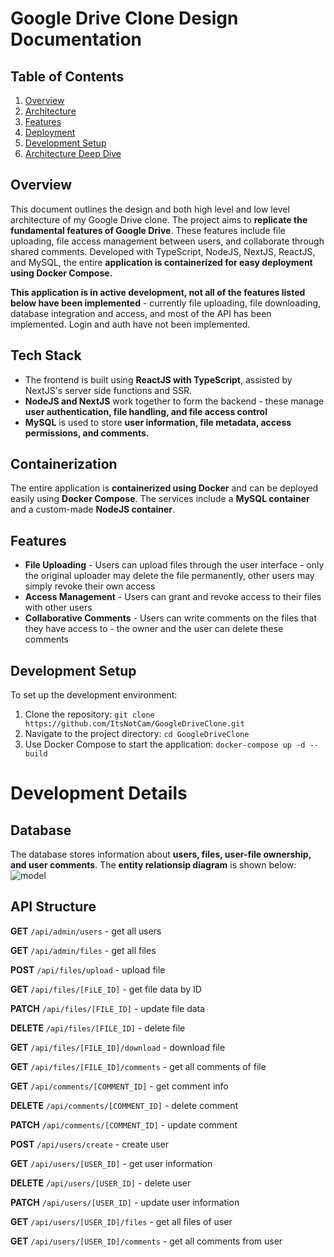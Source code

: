 # Google Drive Clone Design Documentation

## Table of Contents

1. [Overview](#overview)
2. [Architecture](#architecture)
3. [Features](#features)
4. [Deployment](#deployment)
5. [Development Setup](#development-setup)
6. [Architecture Deep Dive](#development-details)

## Overview

This document outlines the design and both high level and low level architecture of my Google Drive clone. The project aims to **replicate the fundamental features of Google Drive**. These features include file uploading, file access management between users, and collaborate through shared comments. Developed with TypeScript, NodeJS, NextJS, ReactJS, and MySQL, the entire **application is containerized for easy deployment using Docker Compose.**

**This application is in active development, not all of the features listed below have been implemented** - currently file uploading, file downloading, database integration and access, and most of the API has been implemented. Login and auth have not been implemented.

## Tech Stack
* The frontend is built using **ReactJS with TypeScript**, assisted by NextJS's server side functions and SSR.
* **NodeJS and NextJS** work together to form the backend - these manage **user authentication, file handling, and file access control**
* **MySQL** is used to store **user information, file metadata, access permissions, and comments.**

## Containerization

The entire application is **containerized using Docker** and can be deployed easily using **Docker Compose**. The services include a **MySQL container** and a custom-made **NodeJS container**.

## Features

* **File Uploading** - Users can upload files through the user interface - only the original uploader may delete the file permanently, other users may simply revoke their own access
* **Access Management** - Users can grant and revoke access to their files with other users
* **Collaborative Comments** - Users can write comments on the files that they have access to - the owner and the user can delete these comments

## Development Setup

To set up the development environment:

1. Clone the repository: `git clone https://github.com/ItsNotCam/GoogleDriveClone.git`
2. Navigate to the project directory: `cd GoogleDriveClone`
3. Use Docker Compose to start the application: `docker-compose up -d --build`


# Development Details

## Database
The database stores information about **users, files, user-file ownership, and user comments**. The **entity relationsip diagram** is shown below:
![model](https://github.com/ItsNotCam/GoogleDriveClone/assets/46014191/4affd18d-7cd5-4bcc-9b0b-a465fcd585fb)

## API Structure
**GET** `/api/admin/users` - get all users

**GET** `/api/admin/files` - get all files


**POST** `/api/files/upload` - upload file

**GET** `/api/files/[FiLE_ID]` - get file data by ID

**PATCH** `/api/files/[FILE_ID]` - update file data

**DELETE** `/api/files/[FILE_ID]` - delete file

**GET** `/api/files/[FILE_ID]/download` - download file

**GET** `/api/files/[FILE_ID]/comments` - get all comments of file


**GET** `/api/comments/[COMMENT_ID]` - get comment info

**DELETE** `/api/comments/[COMMENT_ID]` - delete comment

**PATCH** `/api/comments/[COMMENT_ID]` - update comment


**POST** `/api/users/create` - create user

**GET** `/api/users/[USER_ID]` - get user information

**DELETE** `/api/users/[USER_ID]` - delete user

**PATCH** `/api/users/[USER_ID]` - update user information

**GET** `/api/users/[USER_ID]/files` - get all files of user

**GET** `/api/users/[USER_ID]/comments` - get all comments from user
